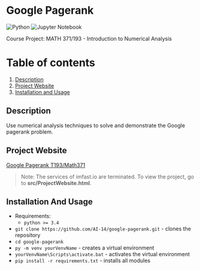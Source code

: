 # Google Pagerank
![Python](https://img.shields.io/badge/-Python-black?style=flat&logo=python)
![Jupyter Notebook](https://img.shields.io/badge/-Jupyter%20Notebook-black?style=flat&logo=jupyter)
  
Course Project: MATH 371/193 - Introduction to Numerical Analysis

# Table of contents
1. [Description](#description)
2. [Project Website](#project-website)
3. [Installation and Usage](#installation-usage)

## Description <a name="description"></a>
   Use numerical analysis techniques to solve and demonstrate the Google pagerank problem.

## Project Website <a name="project-website"></a>
[Google Pagerank T193/Math371](https://googlepagerankt193math371.imfast.io/ProjectWebsite.html)
> Note: The services of imfast.io are terminated. To view the project, go to **src/ProjectWebsite.html**.

## Installation And Usage <a name="installation-usage"></a>
- Requirements:
  - `python >= 3.4`
- `git clone https://github.com/AI-14/google-pagerank.git` - clones the repository
- `cd google-pagerank`
- `py -m venv yourVenvName` - creates a virtual environment
- `yourVenvName\Scripts\activate.bat` - activates the virtual environment
- `pip install -r requirements.txt` - installs all modules
